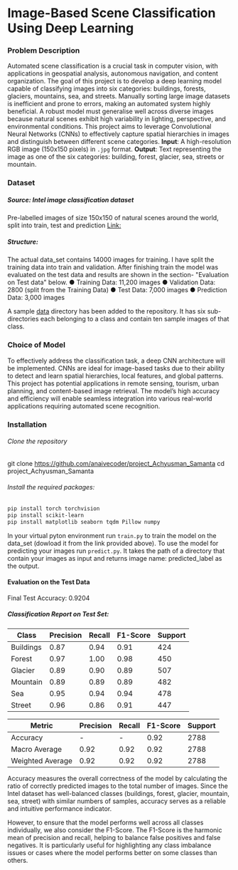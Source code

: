 
# Image-Based Scene Classification Using Deep Learning

### Problem Description 
Automated scene classification is a crucial task in computer vision, with applications in geospatial analysis, autonomous navigation, and content organization. The goal of this project is to develop a deep learning model capable of classifying images into six categories: buildings, forests, glaciers, mountains, sea, and streets. Manually sorting large image datasets is inefficient and prone to errors, making an automated system highly beneficial. A robust model must generalise well across diverse images because natural scenes exhibit high variability in lighting, perspective, and environmental conditions. This project aims to leverage Convolutional Neural Networks (CNNs) to effectively capture spatial hierarchies in images and distinguish between different scene categories. 
**Input**: A high-resolution RGB image (150x150 pixels) in `.jpg` format. 
**Output**: Text representing the image as one of the six categories: building, forest, glacier, sea,  streets or mountain.

### Dataset 
##### Source: Intel image classification dataset 
Pre-labelled images of size 150x150 of natural scenes around the world, split into train, test and prediction 
[Link:](https://www.kaggle.com/datasets/puneet6060/intel-image-classification)

##### Structure:  
The actual data_set contains 14000 images for training. I have split the training data into train and validation. After finishing train the model was evaluated on the test data and results are shown in the section- "Evaluation on Test data" below.
● Training Data: 11,200 images
● Validation Data: 2800 (split from the Training Data) 
● Test Data: 7,000 images 
● Prediction Data: 3,000 images

A sample [data](./data) directory has been added to the repository. It has six sub-directories each belonging to a class and contain ten sample images of that class.   

### Choice of Model 
To effectively address the classification task, a deep CNN architecture will be implemented. CNNs are ideal for image-based tasks due to their ability to detect and learn spatial hierarchies, local features, and global patterns. This project has potential applications in remote sensing, tourism, urban planning, and content-based image retrieval. The model’s high accuracy and efficiency will enable seamless integration into various real-world applications requiring automated scene recognition.

### Installation
###### Clone the repository
git clone https://github.com/anaivecoder/project_Achyusman_Samanta
cd project_Achyusman_Samanta

###### Install the required packages:
```bash
pip install torch torchvision
pip install scikit-learn
pip install matplotlib seaborn tqdm Pillow numpy
```
In your virtual pyton environment run `train.py` to train the model on the data_set (dowload it from the link provided above).
To use the model for predicting your images run `predict.py`. It takes the path of a directory that contain your images as input and returns image name: predicted_label as the output.

#### Evaluation on the Test Data 
Final Test Accuracy: 0.9204
##### Classification Report on Test Set:

| Class      | Precision | Recall | F1-Score | Support |
|------------|-----------|--------|----------|---------|
| Buildings  | 0.87      | 0.94   | 0.91     | 424     |
| Forest     | 0.97      | 1.00   | 0.98     | 450     |
| Glacier    | 0.89      | 0.90   | 0.89     | 507     |
| Mountain   | 0.89      | 0.89   | 0.89     | 482     |
| Sea        | 0.95      | 0.94   | 0.94     | 478     |
| Street     | 0.96      | 0.86   | 0.91     | 447     |

| Metric          | Precision | Recall | F1-Score | Support |
|-----------------|-----------|--------|----------|---------|
| Accuracy        | -         | -      | 0.92     | 2788    |
| Macro Average   | 0.92      | 0.92   | 0.92     | 2788    |
| Weighted Average| 0.92      | 0.92   | 0.92     | 2788    |

Accuracy measures the overall correctness of the model by calculating the ratio of correctly predicted images to the total number of images. Since the Intel dataset has well-balanced classes (buildings, forest, glacier, mountain, sea, street) with similar numbers of samples, accuracy serves as a reliable and intuitive performance indicator.

However, to ensure that the model performs well across all classes individually, we also consider the F1-Score. The F1-Score is the harmonic mean of precision and recall, helping to balance false positives and false negatives. It is particularly useful for highlighting any class imbalance issues or cases where the model performs better on some classes than others.









